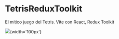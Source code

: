 # TetrisReduxToolkit

El mítico juego del Tetris. Vite con React, Redux Toolkit

![](https://github.com/RubenMeju/TetrisReduxToolkit/main/tetris.png){width='100px'}
